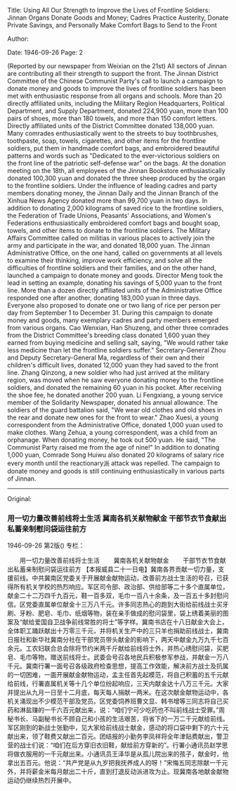 Title: Using All Our Strength to Improve the Lives of Frontline Soldiers: Jinnan Organs Donate Goods and Money; Cadres Practice Austerity, Donate Private Savings, and Personally Make Comfort Bags to Send to the Front

Author:

Date: 1946-09-26
Page: 2

(Reported by our newspaper from Weixian on the 21st) All sectors of Jinnan are contributing all their strength to support the front. The Jinnan District Committee of the Chinese Communist Party's call to launch a campaign to donate money and goods to improve the lives of frontline soldiers has been met with enthusiastic response from all organs and schools. More than 20 directly affiliated units, including the Military Region Headquarters, Political Department, and Supply Department, donated 224,900 yuan, more than 100 pairs of shoes, more than 180 towels, and more than 150 comfort letters. Directly affiliated units of the District Committee donated 138,000 yuan. Many comrades enthusiastically went to the streets to buy toothbrushes, toothpaste, soap, towels, cigarettes, and other items for the frontline soldiers, put them in handmade comfort bags, and embroidered beautiful patterns and words such as "Dedicated to the ever-victorious soldiers on the front line of the patriotic self-defense war" on the bags. At the donation meeting on the 18th, all employees of the Jinnan Bookstore enthusiastically donated 100,300 yuan and donated the three sheep produced by the organ to the frontline soldiers. Under the influence of leading cadres and party members donating money, the Jinnan Daily and the Jinnan Branch of the Xinhua News Agency donated more than 99,700 yuan in two days. In addition to donating 2,000 kilograms of saved rice to the frontline soldiers, the Federation of Trade Unions, Peasants' Associations, and Women's Federations enthusiastically embroidered comfort bags and bought soap, towels, and other items to donate to the frontline soldiers. The Military Affairs Committee called on militias in various places to actively join the army and participate in the war, and donated 18,000 yuan. The Jinnan Administrative Office, on the one hand, called on governments at all levels to examine their thinking, improve work efficiency, and solve all the difficulties of frontline soldiers and their families, and on the other hand, launched a campaign to donate money and goods. Director Meng took the lead in setting an example, donating his savings of 5,000 yuan to the front line. More than a dozen directly affiliated units of the Administrative Office responded one after another, donating 183,000 yuan in three days. Everyone also proposed to donate one or two liang of rice per person per day from September 1 to December 31. During this campaign to donate money and goods, many exemplary cadres and party members emerged from various organs. Cao Wenxian, Han Shuzeng, and other three comrades from the District Committee's breeding class donated 1,600 yuan they earned from buying medicine and selling salt, saying, "We would rather take less medicine than let the frontline soldiers suffer." Secretary-General Zhou and Deputy Secretary-General Ma, regardless of their own and their children's difficult lives, donated 12,000 yuan they had saved to the front line. Zhang Qinzong, a new soldier who had just arrived at the military region, was moved when he saw everyone donating money to the frontline soldiers, and donated the remaining 60 yuan in his pocket. After receiving the shoe fee, he donated another 200 yuan. Li Fengxiang, a young service member of the Solidarity Newspaper, donated his annual allowance. The soldiers of the guard battalion said, "We wear old clothes and old shoes in the rear and donate new ones for the front to wear." Zhao Xuesi, a young correspondent from the Administrative Office, donated 1,000 yuan used to make clothes. Wang Zehua, a young correspondent, was a child from an orphanage. When donating money, he took out 500 yuan. He said, "The Communist Party raised me from the age of nine!" In addition to donating 1,000 yuan, Comrade Song Huiwu also donated 20 kilograms of salary rice every month until the reactionary派 attack was repelled. The campaign to donate money and goods is still continuing enthusiastically in various parts of Jinnan.



<hr /> 

Original: 


### 用一切力量改善前线将士生活  冀南各机关献物献金  干部节衣节食献出私蓄亲制慰问袋运往前方

1946-09-26
第2版()
专栏：

　　用一切力量改善前线将士生活
　　冀南各机关献物献金
　　干部节衣节食献出私蓄亲制慰问袋运往前方
    【本报威县二十一日电】冀南各界贡献一切力量，支援前线。中共冀南区党委关于开展献金献物运动，改善前方战士生活的号召，已获得所有机关学校的热烈响应。军区司令部、政治部、供给部等二十多个直属单位，献金二十二万四千九百元，鞋一百多双，毛巾一百八十余条，及一百五十多封慰问信。区党委直属单位献金十三万八千元。许多同志热心的跑到大街给前线战士买牙刷、牙粉、肥皂、毛巾、纸烟等物，装在亲手做成的慰问袋里，袋上绣着美丽的图案及“献给爱国自卫战争前线常胜的将士”等字样。冀南书店在十八日献金大会上，全体职工踊跃献出十万零三千元，并将机关生产中的三只羊也捐助前线战士，冀南日报社和新华社冀南分社在干部党员带头献金的影响下，两天中献金九万九千七百余元。工农妇联合总会除将节约米两千斤献给前线将士外，并热心绣慰问袋，买肥皂、毛巾等物，赠送前线将士。武委会号召各地民兵积极参军参战，并献金一万八千元。冀南行署一面号召各级政府检查思想，提高工作效能，解决前方战士及抗属的一切困难，一面开展献金献物运动，孟主任首先起模范，将自己积蓄的五千元献给前线，行署直属机关等十几个单位纷起响应，三天内献金达十八万三千元。大家并提出从九月一日至十二月底，每天每人捐献一两米。在这次献金献物运动中，各机关涌现出不少模范干部及党员。区党委饲养班曹文显、韩书增等三同志将自己买药和淋盐赚的一千六百元献出来，说：“咱们宁可少吃药也不叫前线战士受罪。”周秘书长、马副秘书长不顾自己和小孩的生活艰苦，将省下的一万二千元献给前线。军区刚到的新战士张勤中，见大家给前线战士献金，感动的将口袋中剩下的六十元献出来，领了鞋费又献出二百元。团结报的小勤务李凤祥将全年津贴费献出，警卫营的战士们说：“咱们在后方穿旧衣旧鞋，献给前方穿新的”。行署小通讯员赵学思将做衣服用的一千元献出来。小通讯员王泽华是从孤儿院出来的孩子，献金时，他拿出五百元。他说：“共产党是从九岁把我抚养成人的呀！”宋悔五同志除献一千元外，并将薪金米每月献出二十斤，直到打退反动派进攻为止。现冀南各地献金献物运动仍继续热烈开展中。
